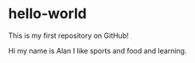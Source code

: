 # hello-world
This is my first repository on GitHub!

Hi my name is Alan
I like sports and food and learning.
